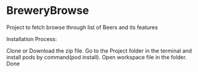 # BreweryBrowse
Project to fetch browse through list of Beers and its features


Installation Process:

Clone or Download the zip file. 
Go to the Project folder in the terminal and install pods by command(pod install). 
Open workspace file in the folder. 
Done

